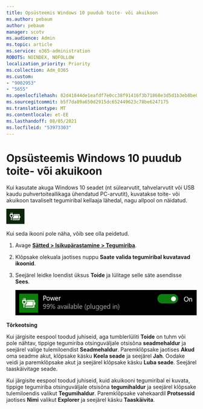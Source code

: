 ```yaml
---
title: Opsüsteemis Windows 10 puudub toite- või akuikoon
ms.author: pebaum
author: pebaum
manager: scotv
ms.audience: Admin
ms.topic: article
ms.service: o365-administration
ROBOTS: NOINDEX, NOFOLLOW
localization_priority: Priority
ms.collection: Adm_O365
ms.custom:
- "9002953"
- "5655"
ms.openlocfilehash: 82d41844de1eafdf7e0cc38f91416f3b71868e3d5d1b3eb8be0f10abd701ddc8
ms.sourcegitcommit: b5f7da89a650d2915dc652449623c78be6247175
ms.translationtype: MT
ms.contentlocale: et-EE
ms.lasthandoff: 08/05/2021
ms.locfileid: "53973303"
---
```

# <a name="power-or-battery-icon-missing-in-windows-10"></a>Opsüsteemis Windows 10 puudub toite- või akuikoon

Kui kasutate akuga Windows 10 seadet (nt sülearvutit, tahvelarvutit või USB kaudu puhvertoiteallikaga ühendatud PC-arvutit), kuvatakse toite- või akuikoon tavaliselt tegumiribal kellaaja lähedal, nagu allpool on näidatud.

![Akuikoon](media/battery-icon.png)

Kui seda ikooni pole näha, võib see olla peidetud.

1. Avage **[Sätted > Isikupärastamine > Tegumiriba](ms-settings:taskbar?activationSource=GetHelp)**.

2. Klõpsake olekuala jaotises nuppu **Saate valida tegumiribal kuvatavad ikoonid**.

3. Seejärel leidke loendist üksus **Toide** ja lülitage selle säte asendisse **Sees**.

    ![Toiteikooni kuvamine tegumiribal](media/power-icon-on.png)

**Tõrkeotsing**

Kui järgisite eespool toodud juhiseid, aga tumblerlüliti **Toide** on tuhm või pole nähtav, tippige tegumiriba otsinguväljale otsisõna **seadmehaldur** ja seejärel valige tulemiloendist **Seadmehaldur**. Paremklõpsake jaotises **Akud** oma seadme akut, klõpsake käsku **Keela seade** ja seejärel **Jah**. Oodake veidi ja paremklõpsake akut ja seejärel klõpsake käsku **Luba seade**. Seejärel taaskäivitage seade.

Kui järgisite eespool toodud juhiseid, kuid akuikooni tegumiribal ei kuvata, tippige tegumiriba otsinguväljale otsisõna **tegumihaldur** ja seejärel klõpsake tulemiloendis valikut **Tegumihaldur**. Paremklõpsake vahekaardil **Protsessid** jaotises **Nimi** valikut **Explorer** ja seejärel käsku **Taaskäivita**.
